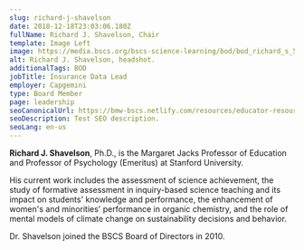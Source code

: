 ```yaml
---
slug: richard-j-shavelson
date: 2018-12-18T23:03:06.180Z
fullName: Richard J. Shavelson, Chair
template: Image Left
image: https://media.bscs.org/bscs-science-learning/bod/bod_richard_s_5x7.jpg
alt: Richard J. Shavelson, headshot.
additionalTags: BOD
jobTitle: Insurance Data Lead
employer: Capgemini
type: Board Member
page: leadership
seoCanonicalUrl: https://bmw-bscs.netlify.com/resources/educator-resource-center/
seoDescription: Test SEO description.
seoLang: en-us
---
```


**Richard J. Shavelson**, Ph.D., is the Margaret Jacks Professor of Education and Professor of Psychology (Emeritus) at Stanford University.

His current work includes the assessment of science achievement, the study of formative assessment in inquiry-based science teaching and its impact on students' knowledge and performance, the enhancement of women's and minorities' performance in organic chemistry, and the role of mental models of climate change on sustainability decisions and behavior.

Dr. Shavelson joined the BSCS Board of Directors in 2010.


